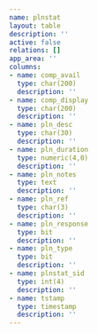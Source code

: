 ```yaml
---
name: plnstat
layout: table
description: ''
active: false
relations: []
app_area: ''
columns:
- name: comp_avail
  type: char(200)
  description: ''
- name: comp_display
  type: char(200)
  description: ''
- name: pln_desc
  type: char(30)
  description: ''
- name: pln_duration
  type: numeric(4,0)
  description: ''
- name: pln_notes
  type: text
  description: ''
- name: pln_ref
  type: char(3)
  description: ''
- name: pln_response
  type: bit
  description: ''
- name: pln_type
  type: bit
  description: ''
- name: plnstat_sid
  type: int(4)
  description: ''
- name: tstamp
  type: timestamp
  description: ''
---
```


